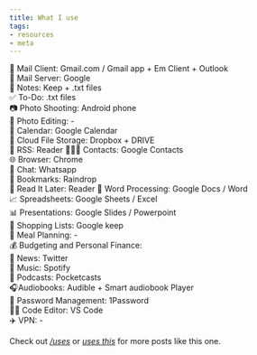 ```yaml
---
title: What I use
tags: 
- resources
- meta
---
```


📨 Mail Client: Gmail.com / Gmail app + Em Client + Outlook  
📮 Mail Server: Google  
📝 Notes: Keep + .txt files  
✅ To-Do: .txt files  
📷 Photo Shooting: Android phone  
🎨 Photo Editing: -  
📆 Calendar: Google Calendar  
📁 Cloud File Storage: Dropbox + DRIVE  
📖 RSS: Reader
🙍🏻‍♂️ Contacts: Google Contacts  
🌐 Browser: Chrome  
💬 Chat: Whatsapp  
🔖 Bookmarks: Raindrop  
📑 Read It Later: Reader
📜 Word Processing: Google Docs / Word  
📈 Spreadsheets: Google Sheets / Excel  
📊 Presentations: Google Slides / Powerpoint  
🛒 Shopping Lists: Google keep  
🍴 Meal Planning: -  
💰 Budgeting and Personal Finance:  
📰 News: Twitter  
🎵 Music: Spotify  
🎤 Podcasts: Pocketcasts  
🎧Audiobooks: Audible + Smart audiobook Player  
🔐 Password Management: 1Password  
🧑‍💻 Code Editor: VS Code  
✈️ VPN: -  


Check out <a href="https://uses.tech/" target="_blank" rel="noopener"><em>/uses</em></a> or <a href="https://usesthis.com/" target="_blank" rel="noopener"><em>uses this</em></a> for more posts like this one.